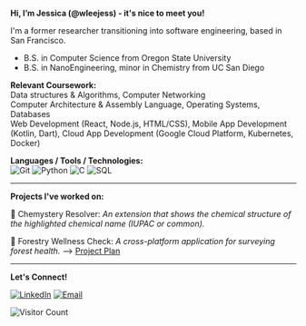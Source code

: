 **Hi, I’m Jessica (@wleejess) - it's nice to meet you!**

I'm a former researcher transitioning into software engineering, based in San Francisco.
- B.S. in Computer Science from Oregon State University<br/>
- B.S. in NanoEngineering, minor in Chemistry from UC San Diego

**Relevant Coursework:** <br/>
Data structures & Algorithms, Computer Networking <br/>
Computer Architecture & Assembly Language, Operating Systems, Databases <br/>
Web Development (React, Node.js, HTML/CSS), Mobile App Development (Kotlin, Dart), Cloud App Development (Google Cloud Platform, Kubernetes, Docker)

**Languages / Tools / Technologies:** <br/>
![Git](https://img.shields.io/badge/-Git-F05032?style=flat&logo=git&logoColor=white)
![Python](https://img.shields.io/badge/-Python-3776AB?style=flat&logo=python&logoColor=white)
![C](https://img.shields.io/badge/-C-A8B9CC?style=flat&logo=c&logoColor=white)
![SQL](https://img.shields.io/badge/-SQL-4479A1?style=flat&logo=mysql&logoColor=white)

---

**Projects I've worked on:**

  🧪 Chemystery Resolver: _An extension that shows the chemical structure of the highlighted chemical name (IUPAC or common)._ 

  🍃 Forestry Wellness Check: _A cross-platform application for surveying forest health._ ⟶ [Project Plan](https://skywired.notion.site/CS467-Forest-Wellness-Checkup-cdbd77536d5f48a9bf8fd56416e8a069)

--- 

**Let's Connect!**

[![LinkedIn](https://img.shields.io/badge/-LinkedIn-0077B5?style=flat&logo=linkedin&logoColor=white)](https://www.linkedin.com/in/wleejessica/)
[![Email](https://img.shields.io/badge/-Email-D14836?style=flat&logo=gmail&logoColor=white)](mailto:jess.wslee@gmail.com)

![Visitor Count](https://hits.dwyl.com/wleejess/wleejess.svg)

<!---
skywired/skywired is a ✨ special ✨ repository because its `README.md` (this file) appears on your GitHub profile.
You can click the Preview link to take a look at your changes.
--->
